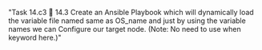 "Task 14.c3 🔰 14.3 Create an Ansible Playbook which will dynamically load the variable file named same as OS_name and just by using the variable names we can Configure our target node.
(Note: No need to use when keyword here.)"

